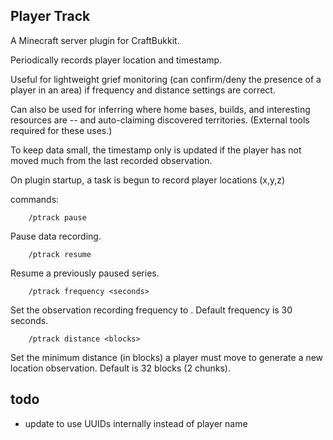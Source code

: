 Player Track
------------

A Minecraft server plugin for CraftBukkit.

Periodically records player location and timestamp.

Useful for lightweight grief monitoring (can confirm/deny the presence of a player in an area) if frequency and
distance settings are correct.

Can also be used for inferring where home bases, builds, and interesting resources are -- and auto-claiming discovered territories.
(External tools required for these uses.)

To keep data small, the timestamp only is updated if the player has not moved much from the last recorded observation.

On plugin startup, a task is begun to record player locations (x,y,z) 

commands:

```
    /ptrack pause
```

Pause data recording.

```
    /ptrack resume
```

Resume a previously paused series.

```
    /ptrack frequency <seconds>
```

Set the observation recording frequency to <seconds>. Default frequency is 30 seconds.


```
    /ptrack distance <blocks>
```

Set the minimum distance (in blocks) a player must move to generate a new location observation. Default is 32 blocks (2 chunks).

todo
----
- update to use UUIDs internally instead of player name

